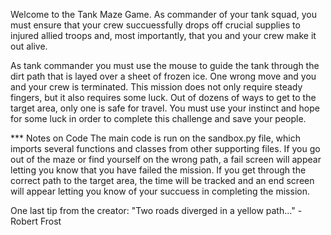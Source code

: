 Welcome to the Tank Maze Game. As commander of your tank squad, you must ensure that your crew succuessfully drops off crucial supplies to injured allied troops and, most importantly, that you and your crew make it out alive.

As tank commander you must use the mouse to guide the tank through the dirt path that is layed over a sheet of frozen ice. One wrong move and you and your crew is terminated. 
This mission does not only require steady fingers, but it also requires some luck. Out of dozens of ways to get to the target area, only one is safe for travel. You must use your instinct and hope for some luck in order to complete this challenge and save your people.



*** Notes on Code
The main code is run on the sandbox.py file, which imports several functions and classes from other supporting files.
If you go out of the maze or find yourself on the wrong path, a fail screen will appear letting you know that you have failed the mission.
If you get through the correct path to the target area, the time will be tracked and an end screen will appear letting you know of your succuess in completing the mission.

One last tip from the creator:
    "Two roads diverged in a yellow path..." - Robert Frost
